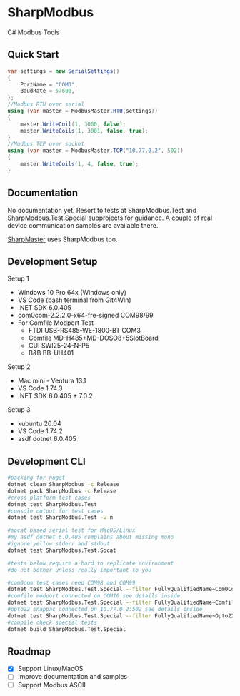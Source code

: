 # SharpModbus

C# Modbus Tools

## Quick Start

```csharp
var settings = new SerialSettings()
{
    PortName = "COM3",
    BaudRate = 57600,
};
//Modbus RTU over serial
using (var master = ModbusMaster.RTU(settings))
{
    master.WriteCoil(1, 3000, false);
    master.WriteCoils(1, 3001, false, true);
}
//Modbus TCP over socket
using (var master = ModbusMaster.TCP("10.77.0.2", 502))
{
    master.WriteCoils(1, 4, false, true);
}
```

## Documentation

No documentation yet. Resort to tests at SharpModbus.Test and SharpModbus.Test.Special subprojects for guidance. A couple of real device communication samples are available there.

[SharpMaster](https://github.com/samuelventura/SharpMaster) uses SharpModbus too.

## Development Setup

Setup 1
- Windows 10 Pro 64x (Windows only)
- VS Code (bash terminal from Git4Win)
- .NET SDK 6.0.405
- com0com-2.2.2.0-x64-fre-signed COM98/99
- For Comfile Modport Test
  - FTDI USB-RS485-WE-1800-BT COM3
  - Comfile MD-H485+MD-DOSO8+5SlotBoard
  - CUI SWI25-24-N-P5
  - B&B BB-UH401 

Setup 2
- Mac mini - Ventura 13.1
- VS Code 1.74.3
- .NET SDK 6.0.405 + 7.0.2

Setup 3
- kubuntu 20.04
- VS Code 1.74.2
- asdf dotnet 6.0.405

## Development CLI

```bash
#packing for nuget
dotnet clean SharpModbus -c Release
dotnet pack SharpModbus -c Release
#cross platform test cases
dotnet test SharpModbus.Test
#console output for test cases
dotnet test SharpModbus.Test -v n

#socat based serial test for MacOS/Linux
#my asdf dotnet 6.0.405 complains about missing mono
#ignore yellow stderr and stdout
dotnet test SharpModbus.Test.Socat

#tests below require a hard to replicate environment
#do not bother unless really important to you

#com0com test cases need COM98 and COM99
dotnet test SharpModbus.Test.Special --filter FullyQualifiedName~Com0ComSlaveTest
#comfile modport connected on COM10 see details inside
dotnet test SharpModbus.Test.Special --filter FullyQualifiedName~ComfileModportTest
#opto22 snappac connected on 10.77.0.2:502 see details inside
dotnet test SharpModbus.Test.Special --filter FullyQualifiedName~Opto22SnapPacTest
#compile check special tests
dotnet build SharpModbus.Test.Special
```

## Roadmap

- [x] Support Linux/MacOS
- [ ] Improve documentation and samples
- [ ] Support Modbus ASCII
